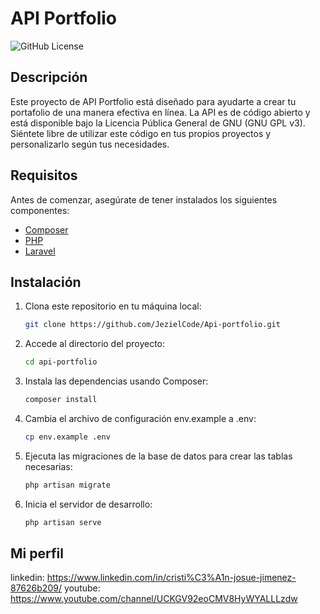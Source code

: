 # API Portfolio

![GitHub License](https://img.shields.io/badge/License-GNU-green.svg)

## Descripción

Este proyecto de API Portfolio está diseñado para ayudarte a crear tu portafolio de una manera efectiva en línea. La API es de código abierto y está disponible bajo la Licencia Pública General de GNU (GNU GPL v3). Siéntete libre de utilizar este código en tus propios proyectos y personalizarlo según tus necesidades.

## Requisitos

Antes de comenzar, asegúrate de tener instalados los siguientes componentes:

- [Composer](https://getcomposer.org/)
- [PHP](https://www.php.net/)
- [Laravel](https://laravel.com/)

## Instalación

1. Clona este repositorio en tu máquina local:

   ```bash
   git clone https://github.com/JezielCode/Api-portfolio.git
2. Accede al directorio del proyecto:

   ```bash
   cd api-portfolio

3. Instala las dependencias usando Composer:
   ```bash
   composer install
   
4. Cambia el archivo de configuración env.example a .env:
   ```bash
   cp env.example .env

5. Ejecuta las migraciones de la base de datos para crear las tablas necesarias:
   ```bash
   php artisan migrate

5. Inicia el servidor de desarrollo:
   ```bash
   php artisan serve

## Mi perfil

linkedin: https://www.linkedin.com/in/cristi%C3%A1n-josue-jimenez-87626b209/
youtube: https://www.youtube.com/channel/UCKGV92eoCMV8HyWYALLLzdw

